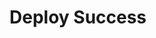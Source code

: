 <!DOCTYPE html>
<html lang="en">
<head>
    <meta charset="UTF-8">
    <meta name="viewport" content="width=device-width, initial-scale=1.0">
    <title>changsansatid</title>
</head>
<body>
    <h1>Deploy Success</h1>
</body>
</html>
